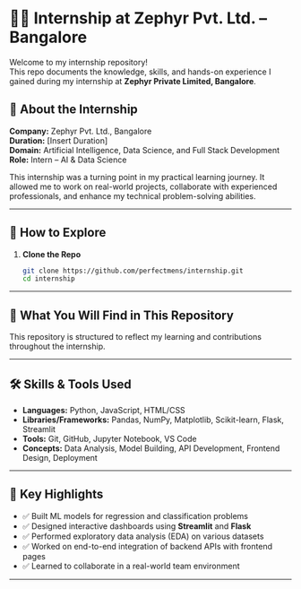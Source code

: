# 🧑‍💼 Internship at Zephyr Pvt. Ltd. – Bangalore

Welcome to my internship repository!  
This repo documents the knowledge, skills, and hands-on experience I gained during my internship at **Zephyr Private Limited, Bangalore**.

## 📍 About the Internship

**Company:** Zephyr Pvt. Ltd., Bangalore  
**Duration:** [Insert Duration]  
**Domain:** Artificial Intelligence, Data Science, and Full Stack Development  
**Role:** Intern – AI & Data Science

This internship was a turning point in my practical learning journey. It allowed me to work on real-world projects, collaborate with experienced professionals, and enhance my technical problem-solving abilities.

---
## 📌 How to Explore

1. **Clone the Repo**
   ```bash
   git clone https://github.com/perfectmens/internship.git
   cd internship
---
## 🚀 What You Will Find in This Repository

This repository is structured to reflect my learning and contributions throughout the internship.


---

## 🛠️ Skills & Tools Used

- **Languages:** Python, JavaScript, HTML/CSS
- **Libraries/Frameworks:** Pandas, NumPy, Matplotlib, Scikit-learn, Flask, Streamlit
- **Tools:** Git, GitHub, Jupyter Notebook, VS Code
- **Concepts:** Data Analysis, Model Building, API Development, Frontend Design, Deployment

---

## 🌟 Key Highlights

- ✅ Built ML models for regression and classification problems  
- ✅ Designed interactive dashboards using **Streamlit** and **Flask**  
- ✅ Performed exploratory data analysis (EDA) on various datasets  
- ✅ Worked on end-to-end integration of backend APIs with frontend pages  
- ✅ Learned to collaborate in a real-world team environment  

---



